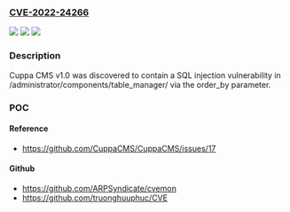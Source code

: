 ### [CVE-2022-24266](https://cve.mitre.org/cgi-bin/cvename.cgi?name=CVE-2022-24266)
![](https://img.shields.io/static/v1?label=Product&message=n%2Fa&color=blue)
![](https://img.shields.io/static/v1?label=Version&message=n%2Fa&color=blue)
![](https://img.shields.io/static/v1?label=Vulnerability&message=n%2Fa&color=brighgreen)

### Description

Cuppa CMS v1.0 was discovered to contain a SQL injection vulnerability in /administrator/components/table_manager/ via the order_by parameter.

### POC

#### Reference
- https://github.com/CuppaCMS/CuppaCMS/issues/17

#### Github
- https://github.com/ARPSyndicate/cvemon
- https://github.com/truonghuuphuc/CVE

